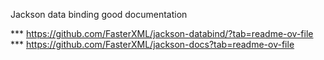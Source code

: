 Jackson data binding good documentation

*** https://github.com/FasterXML/jackson-databind/?tab=readme-ov-file
*** https://github.com/FasterXML/jackson-docs?tab=readme-ov-file


